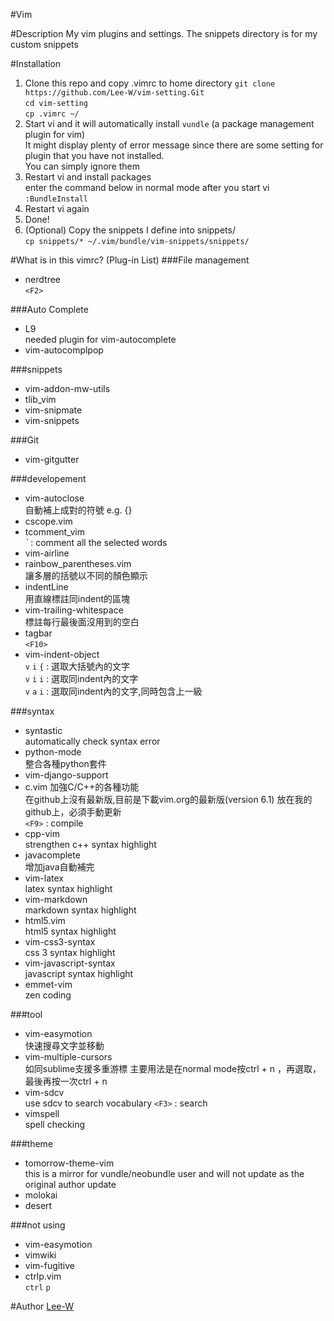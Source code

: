 #Vim

#Description
My vim plugins and settings.
The snippets directory is for my custom snippets

#Installation
1. Clone this repo and copy .vimrc to home directory
        `git clone https://github.com/Lee-W/vim-setting.Git`  
        `cd vim-setting`  
        `cp .vimrc ~/`  
2. Start vi and it will automatically install `vundle` (a package management plugin for vim)  
It might display plenty of error message since there are some setting for plugin that you have not installed.  
You can simply ignore them  
3. Restart vi and install packages  
enter the command below in normal mode after you start vi  
        `:BundleInstall`
4. Restart vi again  
5. Done!  
6. \(Optional\) Copy the snippets I define into snippets/  
        `cp snippets/* ~/.vim/bundle/vim-snippets/snippets/`

#What is in this vimrc? (Plug-in List)
###File management
- nerdtree  
    `<F2>`

###Auto Complete
- L9  
    needed plugin for vim-autocomplete
- vim-autocomplpop

###snippets
- vim-addon-mw-utils
- tlib_vim
- vim-snipmate
- vim-snippets

###Git
- vim-gitgutter

###developement
- vim-autoclose  
    自動補上成對的符號 e.g. {}
- cscope.vim
- tcomment_vim  
    *`* : comment all the selected words
- vim-airline
- rainbow_parentheses.vim  
    讓多層的括號以不同的顏色顯示
- indentLine  
    用直線標註同indent的區塊
- vim-trailing-whitespace  
    標註每行最後面沒用到的空白
- tagbar  
    `<F10>`
- vim-indent-object  
    `v` `i` `{` : 選取大括號內的文字  
    `v` `i` `i` : 選取同indent內的文字  
    `v` `a` `i` : 選取同indent內的文字,同時包含上一級  

###syntax
- syntastic  
    automatically check syntax error
- python-mode  
    整合各種python套件
- vim-django-support
- c.vim
    加強C/C++的各種功能  
    在github上沒有最新版,目前是下載vim.org的最新版\(version 6.1\) 放在我的github上，必須手動更新  
    `<F9>` : compile  
- cpp-vim  
    strengthen c++ syntax highlight
- javacomplete  
    增加java自動補完
- vim-latex  
    latex syntax highlight
- vim-markdown  
    markdown syntax highlight
- html5.vim  
    html5 syntax highlight
- vim-css3-syntax  
    css 3 syntax highlight
- vim-javascript-syntax  
    javascript syntax highlight
- emmet-vim  
    zen coding

###tool
- vim-easymotion  
    快速搜尋文字並移動
- vim-multiple-cursors  
    如同sublime支援多重游標
    主要用法是在normal mode按ctrl + n ，再選取，最後再按一次ctrl + n
- vim-sdcv  
    use sdcv to search vocabulary
    `<F3>` : search
- vimspell  
    spell checking

###theme
- tomorrow-theme-vim  
    this is a mirror for vundle/neobundle user and will not update as the original author update
- molokai
- desert

###not using
- vim-easymotion
- vimwiki
- vim-fugitive
- ctrlp.vim  
    `ctrl` `p`

#Author
[Lee-W](https://github.com/Lee-W/)
